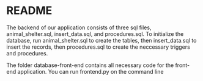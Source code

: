# README
The backend of our application consists of three sql files, animal_shelter.sql, insert_data.sql, and procedures.sql. To initialize the database, run animal_shelter.sql to create the tables, then insert_data.sql to insert the records, then procedures.sql to create the neccessary triggers and procedures.

The folder database-front-end contains all necessary code for the front-end application. You can run frontend.py on the command line
